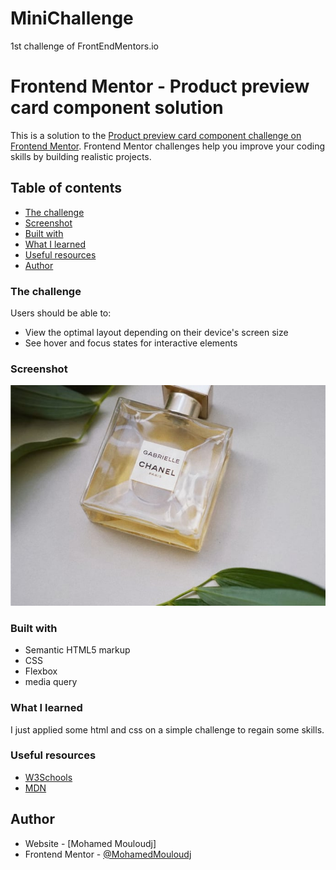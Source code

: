 # MiniChallenge
1st challenge of FrontEndMentors.io

# Frontend Mentor - Product preview card component solution

This is a solution to the [Product preview card component challenge on Frontend Mentor](https://www.frontendmentor.io/challenges/product-preview-card-component-GO7UmttRfa). Frontend Mentor challenges help you improve your coding skills by building realistic projects. 

## Table of contents

  - [The challenge](#the-challenge)
  - [Screenshot](#screenshot)
  - [Built with](#built-with)
  - [What I learned](#what-i-learned)
  - [Useful resources](#useful-resources)
- [Author](#author)



### The challenge

Users should be able to:

- View the optimal layout depending on their device's screen size
- See hover and focus states for interactive elements

### Screenshot
![MiniChallenge](./Product-preview-card/images/image-product-mobile.jpg)

### Built with

- Semantic HTML5 markup
- CSS
- Flexbox
- media query 

### What I learned

I just applied some html and css on a simple challenge to regain some skills.


### Useful resources

- [W3Schools](https://www.w3schools.com)
- [MDN](https://developer.mozilla.org)


## Author

- Website - [Mohamed Mouloudj]
- Frontend Mentor - [@MohamedMouloudj](https://www.frontendmentor.io/profile/MohamedMouloudj)
